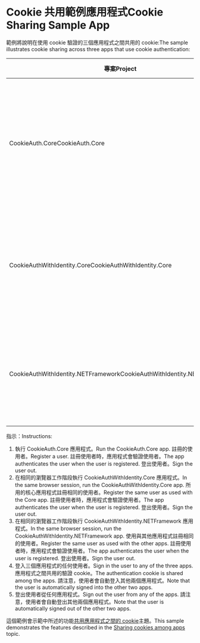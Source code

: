 # <a name="cookie-sharing-sample-app"></a><span data-ttu-id="aec99-101">Cookie 共用範例應用程式</span><span class="sxs-lookup"><span data-stu-id="aec99-101">Cookie Sharing Sample App</span></span>

<span data-ttu-id="aec99-102">範例將說明在使用 cookie 驗證的三個應用程式之間共用的 cookie:</span><span class="sxs-lookup"><span data-stu-id="aec99-102">The sample illustrates cookie sharing across three apps that use cookie authentication:</span></span>

| <span data-ttu-id="aec99-103">專案</span><span class="sxs-lookup"><span data-stu-id="aec99-103">Project</span></span>                             | <span data-ttu-id="aec99-104">描述</span><span class="sxs-lookup"><span data-stu-id="aec99-104">Description</span></span> |
| ----------------------------------- | ----------- |
| <span data-ttu-id="aec99-105">CookieAuth.Core</span><span class="sxs-lookup"><span data-stu-id="aec99-105">CookieAuth.Core</span></span>                     | <span data-ttu-id="aec99-106">ASP.NET Core 2.0 Razor 頁面應用程式，而不需要使用 ASP.NET Core 身分識別</span><span class="sxs-lookup"><span data-stu-id="aec99-106">ASP.NET Core 2.0 Razor Pages app without using ASP.NET Core Identity</span></span> |
| <span data-ttu-id="aec99-107">CookieAuthWithIdentity.Core</span><span class="sxs-lookup"><span data-stu-id="aec99-107">CookieAuthWithIdentity.Core</span></span>         | <span data-ttu-id="aec99-108">使用 ASP.NET Core 身分識別的 ASP.NET Core 2.0 MVC 應用程式</span><span class="sxs-lookup"><span data-stu-id="aec99-108">ASP.NET Core 2.0 MVC app with ASP.NET Core Identity</span></span> |
| <span data-ttu-id="aec99-109">CookieAuthWithIdentity.NETFramework</span><span class="sxs-lookup"><span data-stu-id="aec99-109">CookieAuthWithIdentity.NETFramework</span></span> | <span data-ttu-id="aec99-110">使用 ASP.NET Identity 的 ASP.NET Framework 4.6.1 MVC 應用程式</span><span class="sxs-lookup"><span data-stu-id="aec99-110">ASP.NET Framework 4.6.1 MVC app with ASP.NET Identity</span></span> |

<span data-ttu-id="aec99-111">指示：</span><span class="sxs-lookup"><span data-stu-id="aec99-111">Instructions:</span></span>

1. <span data-ttu-id="aec99-112">執行 CookieAuth.Core 應用程式。</span><span class="sxs-lookup"><span data-stu-id="aec99-112">Run the CookieAuth.Core app.</span></span> <span data-ttu-id="aec99-113">註冊的使用者。</span><span class="sxs-lookup"><span data-stu-id="aec99-113">Register a user.</span></span> <span data-ttu-id="aec99-114">註冊使用者時，應用程式會驗證使用者。</span><span class="sxs-lookup"><span data-stu-id="aec99-114">The app authenticates the user when the user is registered.</span></span> <span data-ttu-id="aec99-115">登出使用者。</span><span class="sxs-lookup"><span data-stu-id="aec99-115">Sign the user out.</span></span>
1. <span data-ttu-id="aec99-116">在相同的瀏覽器工作階段執行 CookieAuthWithIdentity.Core 應用程式。</span><span class="sxs-lookup"><span data-stu-id="aec99-116">In the same browser session, run the CookieAuthWithIdentity.Core app.</span></span> <span data-ttu-id="aec99-117">所用的核心應用程式註冊相同的使用者。</span><span class="sxs-lookup"><span data-stu-id="aec99-117">Register the same user as used with the Core app.</span></span> <span data-ttu-id="aec99-118">註冊使用者時，應用程式會驗證使用者。</span><span class="sxs-lookup"><span data-stu-id="aec99-118">The app authenticates the user when the user is registered.</span></span> <span data-ttu-id="aec99-119">登出使用者。</span><span class="sxs-lookup"><span data-stu-id="aec99-119">Sign the user out.</span></span>
1. <span data-ttu-id="aec99-120">在相同的瀏覽器工作階段執行 CookieAuthWithIdentity.NETFramework 應用程式。</span><span class="sxs-lookup"><span data-stu-id="aec99-120">In the same browser session, run the CookieAuthWithIdentity.NETFramework app.</span></span> <span data-ttu-id="aec99-121">使用與其他應用程式註冊相同的使用者。</span><span class="sxs-lookup"><span data-stu-id="aec99-121">Register the same user as used with the other apps.</span></span> <span data-ttu-id="aec99-122">註冊使用者時，應用程式會驗證使用者。</span><span class="sxs-lookup"><span data-stu-id="aec99-122">The app authenticates the user when the user is registered.</span></span> <span data-ttu-id="aec99-123">登出使用者。</span><span class="sxs-lookup"><span data-stu-id="aec99-123">Sign the user out.</span></span>
1. <span data-ttu-id="aec99-124">登入三個應用程式的任何使用者。</span><span class="sxs-lookup"><span data-stu-id="aec99-124">Sign in the user to any of the three apps.</span></span> <span data-ttu-id="aec99-125">應用程式之間共用的驗證 cookie。</span><span class="sxs-lookup"><span data-stu-id="aec99-125">The authentication cookie is shared among the apps.</span></span> <span data-ttu-id="aec99-126">請注意，使用者會自動登入其他兩個應用程式。</span><span class="sxs-lookup"><span data-stu-id="aec99-126">Note that the user is automatically signed into the other two apps.</span></span>
1. <span data-ttu-id="aec99-127">登出使用者從任何應用程式。</span><span class="sxs-lookup"><span data-stu-id="aec99-127">Sign out the user from any of the apps.</span></span> <span data-ttu-id="aec99-128">請注意，使用者會自動登出其他兩個應用程式。</span><span class="sxs-lookup"><span data-stu-id="aec99-128">Note that the user is automatically signed out of the other two apps.</span></span>

<span data-ttu-id="aec99-129">這個範例會示範中所述的功能[共用應用程式之間的 cookie](https://docs.microsoft.com/aspnet/core/security/data-protection/compatibility/cookie-sharing)主題。</span><span class="sxs-lookup"><span data-stu-id="aec99-129">This sample demonstrates the features described in the [Sharing cookies among apps](https://docs.microsoft.com/aspnet/core/security/data-protection/compatibility/cookie-sharing) topic.</span></span>
